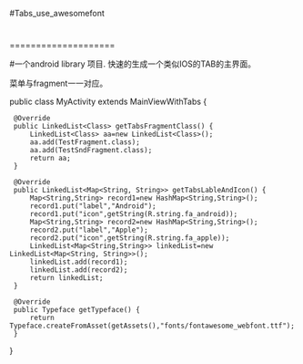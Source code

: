 #Tabs_use_awesomefont
#
====================

#一个android library 项目.
快速的生成一个类似IOS的TAB的主界面。

菜单与fragment一一对应。
>
public class MyActivity extends MainViewWithTabs { 
>
     @Override
     public LinkedList<Class> getTabsFragmentClass() {
         LinkedList<Class> aa=new LinkedList<Class>();
         aa.add(TestFragment.class);
         aa.add(TestSndFragment.class);
         return aa;
     }
> 
     @Override
     public LinkedList<Map<String, String>> getTabsLableAndIcon() {
         Map<String,String> record1=new HashMap<String,String>();
         record1.put("label","Android");
         record1.put("icon",getString(R.string.fa_android));
         Map<String,String> record2=new HashMap<String,String>();
         record2.put("label","Apple");
         record2.put("icon",getString(R.string.fa_apple));
         LinkedList<Map<String,String>> linkedList=new LinkedList<Map<String, String>>();
         linkedList.add(record1);
         linkedList.add(record2);
         return linkedList;
     }
> 
     @Override
     public Typeface getTypeface() {
         return Typeface.createFromAsset(getAssets(),"fonts/fontawesome_webfont.ttf");
     }
>     
}